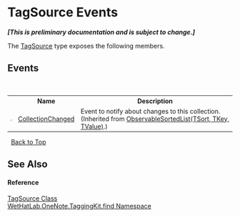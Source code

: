 # TagSource Events
 _**\[This is preliminary documentation and is subject to change.\]**_

The <a href="da46faed-d924-a941-91a9-5e5af949d1bf.md">TagSource</a> type exposes the following members.


## Events
&nbsp;<table><tr><th></th><th>Name</th><th>Description</th></tr><tr><td>![Public event](media/pubevent.gif "Public event")</td><td><a href="5727436d-9213-fab2-f4db-b7b981a2894b.md">CollectionChanged</a></td><td>
Event to notify about changes to this collection.
 (Inherited from <a href="89870249-f56d-ac32-0b8d-d26e5712ecac.md">ObservableSortedList(TSort, TKey, TValue)</a>.)</td></tr></table>&nbsp;
<a href="#tagsource-events">Back to Top</a>

## See Also


#### Reference
<a href="da46faed-d924-a941-91a9-5e5af949d1bf.md">TagSource Class</a><br /><a href="0e3a8efd-07d2-1709-b1cd-709153222081.md">WetHatLab.OneNote.TaggingKit.find Namespace</a><br />